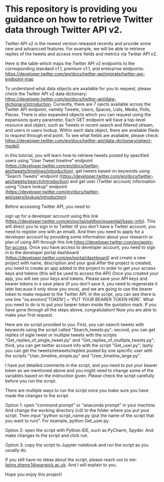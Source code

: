 # This repository is providing you guidance on how to retrieve Twitter data through Twitter API v2.


Twitter API v2 is the newest version released recently and provide some new and advancced features. For example, we will be able to retrieve replies of the tweets and access more fields and metrics via Twitter API v2.

Here is the table which maps the Twitter API v2 endpoints to the corresponding standard v1.1, premium v1.1, and enterprise endpoints: https://developer.twitter.com/en/docs/twitter-api/migrate/twitter-api-endpoint-map

To understand what data objects are available for you to request, please check the Twitter API v2 data dictionary: https://developer.twitter.com/en/docs/twitter-api/data-dictionary/introduction. Currently, there are 7 ojects available across the Twitter API endpoint, namely Tweets, Users, Spaces, Lists, Media, Polls, Places. There is also expanded objects which you can request using the expansions query parameter. Each GET endpoint will have a top-level resource and object, such as Tweets in recent search and filtered stream, and users in users lookup. Within each data object, there are available fileds to request through end point. To see what fields are available, please check: https://developer.twitter.com/en/docs/twitter-api/data-dictionary/object-model/.

In this tutorial, you will learn how to retrieve tweets posted by specified users using "User Tweet timeline" endpoint (https://developer.twitter.com/en/docs/twitter-api/tweets/timelines/introduction), get tweets based on keywords using "Search Tweets" endpoint (https://developer.twitter.com/en/docs/twitter-api/tweets/search/introduction) and get user (Twitter account) information using "Users lookup" endpoint (https://developer.twitter.com/en/docs/twitter-api/users/lookup/introduction).

Before accessing Twitter API, you need to:

sign up for a developer account using this link (https://developer.twitter.com/en/portal/petition/essential/basic-info). This will direct you to sign in to Twitter (if you don't have a Twitter account, you need to register one with an email).
And then you need to apply for a developer account by providing some information about your research or plan of using API through this link:https://developer.twitter.com/en/apply-for-access.
Once you have access to developer account, you need to sign in to the developer portal dashboard (https://developer.twitter.com/en/portal/dashboard) and create a new project with name, description and your goal.After the project is created, you need to create an app added to the project in order to get your access keys and tokens (this will be used to access the API)
Once you created your app, you will see your keys and tokens. Please save your API keys and bearer tokens in a save place (if you don't save it, you need to regenerate it later because it only show you once), and we are going to use the bearer token to make request to the Twitter API.
In the script, you can see there is one line "os.environ['TOKEN'] = 'PUT YOUR BEARER TOKEN HERE'. What you need to do is to put your bearer token inside the quotation mark.
If you have gone through all the steps above, congratulation! Now you are able to make your first request.

Here are six script provided to you. First, you can search tweets with keywords using the script called "Search_tweets.py"; second, you can get replies of sigle tweet or multiple tweets with the scripts "Get_replies_of_single_tweet.py" and "Get_replies_of_multiple_tweets.py"; third, you can get twitter account info with the script "Get_user.py"; lastly you can get the tweets/retweets/replies posted by one specific user with the scripts "User_timeline_simple.py" and "User_timeline_large.py".

I have put detailed comments in the script, and you need to put your bearer token as we mentioned above and you might need to change some of the variables based on the instruction given. Please check the script carefully before you run the script.

There are multiple ways to run the script once you make sure you have made the changes to the script.

Option 1: open "command prompt" or "anaconda prompt" in your machine. And change the working directory (cd) to the folder where you put your script. Then input "python script_name.py (put the name of the script that you want to run)". For example, python Get_user.py.

Option 2: open the script with Python IDE, such as PyCharm, Spyder. And make changes to the script and click run.

Option 3: copy the script to Jupyter notebook and run the script as you usually do.

If you still have no ideas about the script, please reach out to me: liping.zheng.1@warwick.ac.uk. And I will explain to you.

Hope you enjoy this project!
